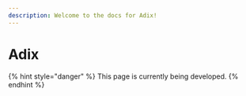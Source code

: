 ```yaml
---
description: Welcome to the docs for Adix!
---
```


# Adix

{% hint style="danger" %}
This page is currently being developed.
{% endhint %}
